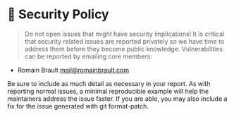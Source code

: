 # 🔐 Security Policy

> Do not open issues that might have security implications!
> It is critical that security related issues are reported privately so we have
> time to address them before they become public knowledge. Vulnerabilities can
> be reported by emailing core members:

- Romain Brault [mail@romainbrault.com](mailto:mail@romainbrault.com)

Be sure to include as much detail as necessary in your report. As with
reporting normal issues, a minimal reproducible example will help the
maintainers address the issue faster. If you are able, you may also include a
fix for the issue generated with git format-patch.
